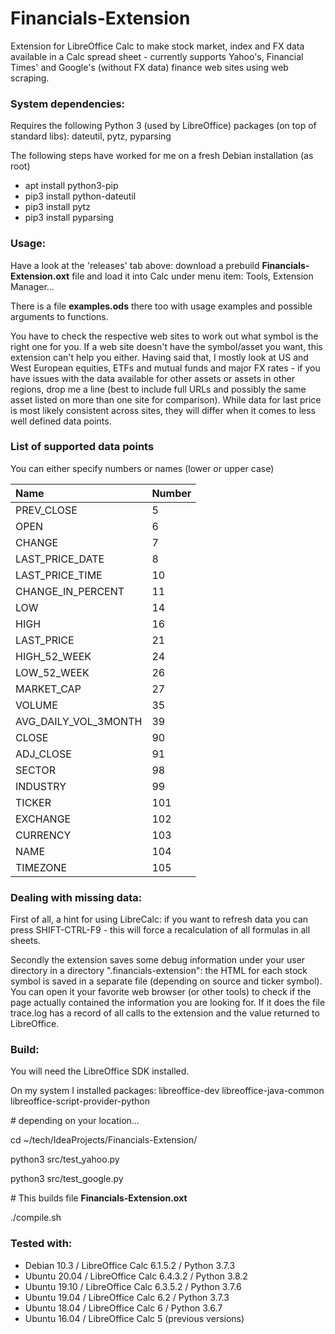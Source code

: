 # Financials-Extension

Extension for LibreOffice Calc to make stock market, index and FX data available in a Calc spread 
sheet - currently supports Yahoo's, Financial Times' and Google's (without FX data) finance web sites using web scraping.

### System dependencies:

Requires the following Python 3 (used by LibreOffice) packages (on top of standard libs): dateutil, pytz, pyparsing 

The following steps have worked for me on a fresh Debian installation (as root)
- apt install python3-pip
- pip3 install python-dateutil
- pip3 install pytz
- pip3 install pyparsing

### Usage:

Have a look at the 'releases' tab above: download a prebuild **Financials-Extension.oxt** file and load it into Calc 
under menu item: Tools, Extension Manager...

There is a file **examples.ods** there too with usage examples and possible arguments to functions.

You have to check the respective web sites to work out what symbol is the right one for you. If a web site doesn't have 
the symbol/asset you want, this extension can't help you either. Having said that, I mostly look at US and West European 
equities, ETFs and mutual funds and major FX rates - if you have issues with the data available for other assets or 
assets in other regions, drop me a line (best to include full URLs and possibly the same asset listed on more than one 
site for comparison). While data for last price is most likely consistent across sites, they will differ when it comes to 
less well defined data points.     

### List of supported data points

You can either specify numbers or names (lower or upper case)

|Name|Number|
| :--- | :--- |
|PREV_CLOSE|5|
|OPEN|6|
|CHANGE|7|
|LAST_PRICE_DATE|8|
|LAST_PRICE_TIME|10|
|CHANGE_IN_PERCENT|11|
|LOW|14|
|HIGH|16|
|LAST_PRICE|21|
|HIGH_52_WEEK|24|
|LOW_52_WEEK|26|
|MARKET_CAP|27|
|VOLUME|35|
|AVG_DAILY_VOL_3MONTH|39|
|CLOSE|90|
|ADJ_CLOSE|91|
|SECTOR|98|
|INDUSTRY|99|
|TICKER|101|
|EXCHANGE|102|
|CURRENCY|103|
|NAME|104|
|TIMEZONE|105|

### Dealing with missing data:

First of all, a hint for using LibreCalc: if you want to refresh data you can press SHIFT-CTRL-F9 - this will force a 
recalculation of all formulas in all sheets. 

Secondly the extension saves some debug information under your user directory in a directory ".financials-extension": 
the HTML for each stock symbol is saved in a separate file (depending on source and ticker symbol). You can open it 
your favorite web browser (or other tools) to check if the page actually contained the information you are looking for. 
If it does the file trace.log has a record of all calls to the extension and the value returned to LibreOffice.  

### Build:

You will need the LibreOffice SDK installed. 

On my system I installed packages: libreoffice-dev libreoffice-java-common libreoffice-script-provider-python

\# depending on your location...

cd ~/tech/IdeaProjects/Financials-Extension/

python3 src/test_yahoo.py

python3 src/test_google.py

\# This builds file **Financials-Extension.oxt**

./compile.sh

### Tested with:
- Debian 10.3  / LibreOffice Calc 6.1.5.2 / Python 3.7.3
- Ubuntu 20.04 / LibreOffice Calc 6.4.3.2 / Python 3.8.2
- Ubuntu 19.10 / LibreOffice Calc 6.3.5.2 / Python 3.7.6
- Ubuntu 19.04 / LibreOffice Calc 6.2 / Python 3.7.3
- Ubuntu 18.04 / LibreOffice Calc 6 / Python 3.6.7
- Ubuntu 16.04 / LibreOffice Calc 5 (previous versions)
